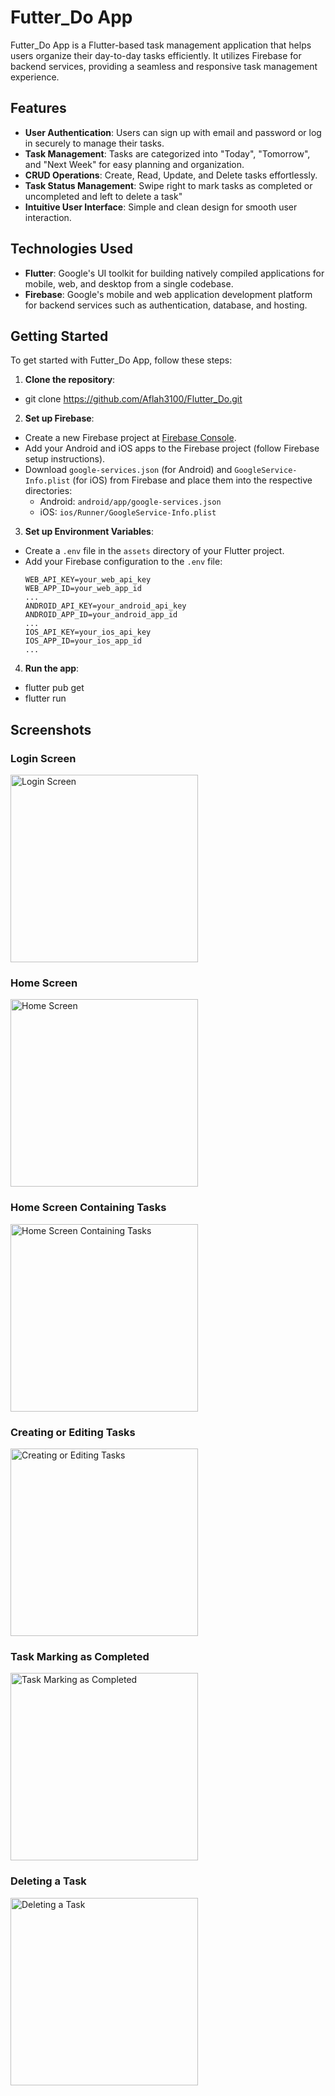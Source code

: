# Futter_Do App

Futter_Do App is a Flutter-based task management application that helps users organize their day-to-day tasks efficiently. It utilizes Firebase for backend services, providing a seamless and responsive task management experience.

## Features

- **User Authentication**: Users can sign up with email and password or log in securely to manage their tasks.
- **Task Management**: Tasks are categorized into "Today", "Tomorrow", and "Next Week" for easy planning and organization.
- **CRUD Operations**: Create, Read, Update, and Delete tasks effortlessly.
- **Task Status Management**: Swipe right to mark tasks as completed or uncompleted and left to delete a task"
- **Intuitive User Interface**: Simple and clean design for smooth user interaction.

## Technologies Used

- **Flutter**: Google's UI toolkit for building natively compiled applications for mobile, web, and desktop from a single codebase.
- **Firebase**: Google's mobile and web application development platform for backend services such as authentication, database, and hosting.

## Getting Started

To get started with Futter_Do App, follow these steps:

1. **Clone the repository**:
- git clone https://github.com/Aflah3100/Flutter_Do.git


2. **Set up Firebase**:
- Create a new Firebase project at [Firebase Console](https://console.firebase.google.com/).
- Add your Android and iOS apps to the Firebase project (follow Firebase setup instructions).
- Download `google-services.json` (for Android) and `GoogleService-Info.plist` (for iOS) from Firebase and place them into the respective directories:
  - Android: `android/app/google-services.json`
  - iOS: `ios/Runner/GoogleService-Info.plist`

3. **Set up Environment Variables**:
- Create a `.env` file in the `assets` directory of your Flutter project.
- Add your Firebase configuration to the `.env` file:
  ```plaintext
  WEB_API_KEY=your_web_api_key
  WEB_APP_ID=your_web_app_id
  ...
  ANDROID_API_KEY=your_android_api_key
  ANDROID_APP_ID=your_android_app_id
  ...
  IOS_API_KEY=your_ios_api_key
  IOS_APP_ID=your_ios_app_id
  ...
  ```

4. **Run the app**:
- flutter pub get
- flutter run

## Screenshots

### Login Screen
<img src="screenshots/login-screen.png" alt="Login Screen" width="300"/>

### Home Screen
<img src="screenshots/home-screen.png" alt="Home Screen" width="300"/>

### Home Screen Containing Tasks
<img src="screenshots/all_tasks.png" alt="Home Screen Containing Tasks" width="300"/>

### Creating or Editing Tasks
<img src="screenshots/create_new_task.png" alt="Creating or Editing Tasks" width="300"/>

### Task Marking as Completed
<img src="screenshots/task_completion.png" alt="Task Marking as Completed" width="300"/>

### Deleting a Task
<img src="screenshots/task_deletion.png" alt="Deleting a Task" width="300"/>





